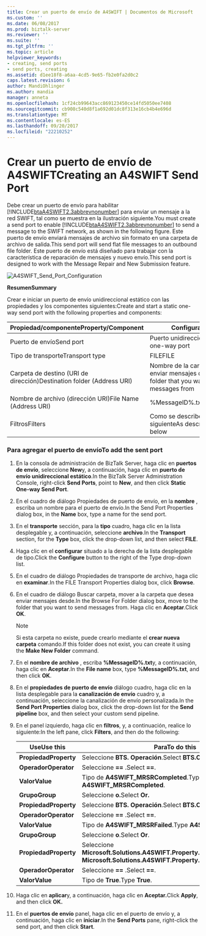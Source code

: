 ```yaml
---
title: Crear un puerto de envío de A4SWIFT | Documentos de Microsoft
ms.custom: ''
ms.date: 06/08/2017
ms.prod: biztalk-server
ms.reviewer: ''
ms.suite: ''
ms.tgt_pltfrm: ''
ms.topic: article
helpviewer_keywords:
- creating, send ports
- send ports, creating
ms.assetid: d1ee18f8-a6aa-4cd5-9e65-fb2e0fa2d0c2
caps.latest.revision: 6
author: MandiOhlinger
ms.author: mandia
manager: anneta
ms.openlocfilehash: 1cf24cb99643acc869123450ce14fd5050ee7408
ms.sourcegitcommit: cb908c540d8f1a692d01dc8f313e16cb4b4e696d
ms.translationtype: MT
ms.contentlocale: es-ES
ms.lasthandoff: 09/20/2017
ms.locfileid: "22210252"
---
```

# <a name="creating-an-a4swift-send-port"></a><span data-ttu-id="afcd1-102">Crear un puerto de envío de A4SWIFT</span><span class="sxs-lookup"><span data-stu-id="afcd1-102">Creating an A4SWIFT Send Port</span></span>
<span data-ttu-id="afcd1-103">Debe crear un puerto de envío para habilitar [!INCLUDE[btaA4SWIFT2.3abbrevnonumber](../../includes/btaa4swift2-3abbrevnonumber-md.md)] para enviar un mensaje a la red SWIFT, tal como se muestra en la ilustración siguiente.</span><span class="sxs-lookup"><span data-stu-id="afcd1-103">You must create a send port to enable [!INCLUDE[btaA4SWIFT2.3abbrevnonumber](../../includes/btaa4swift2-3abbrevnonumber-md.md)] to send a message to the SWIFT network, as shown in the following figure.</span></span> <span data-ttu-id="afcd1-104">Este puerto de envío enviará mensajes de archivo sin formato en una carpeta de archivo de salida.</span><span class="sxs-lookup"><span data-stu-id="afcd1-104">This send port will send flat file messages to an outbound file folder.</span></span> <span data-ttu-id="afcd1-105">Este puerto de envío está diseñado para trabajar con la característica de reparación de mensajes y nuevo envío.</span><span class="sxs-lookup"><span data-stu-id="afcd1-105">This send port is designed to work with the Message Repair and New Submission feature.</span></span>  
  
 ![](../../adapters-and-accelerators/accelerator-swift/media/a4swift-send-port-configuration.gif "A4SWIFT_Send_Port_Configuration")  
  
 <span data-ttu-id="afcd1-106">**Resumen**</span><span class="sxs-lookup"><span data-stu-id="afcd1-106">**Summary**</span></span>  
  
 <span data-ttu-id="afcd1-107">Crear e iniciar un puerto de envío unidireccional estático con las propiedades y los componentes siguientes:</span><span class="sxs-lookup"><span data-stu-id="afcd1-107">Create and start a static one-way send port with the following properties and components:</span></span>  
  
|<span data-ttu-id="afcd1-108">Propiedad/componente</span><span class="sxs-lookup"><span data-stu-id="afcd1-108">Property/Component</span></span>|<span data-ttu-id="afcd1-109">Configuración</span><span class="sxs-lookup"><span data-stu-id="afcd1-109">Setting</span></span>|  
|-------------------------|-------------|  
|<span data-ttu-id="afcd1-110">Puerto de envío</span><span class="sxs-lookup"><span data-stu-id="afcd1-110">Send port</span></span>|<span data-ttu-id="afcd1-111">Puerto unidireccional estático</span><span class="sxs-lookup"><span data-stu-id="afcd1-111">Static one-way port</span></span>|  
|<span data-ttu-id="afcd1-112">Tipo de transporte</span><span class="sxs-lookup"><span data-stu-id="afcd1-112">Transport type</span></span>|<span data-ttu-id="afcd1-113">FILE</span><span class="sxs-lookup"><span data-stu-id="afcd1-113">FILE</span></span>|  
|<span data-ttu-id="afcd1-114">Carpeta de destino (URI de dirección)</span><span class="sxs-lookup"><span data-stu-id="afcd1-114">Destination folder (Address URI)</span></span>|<span data-ttu-id="afcd1-115">Nombre de la carpeta que desea enviar mensajes desde</span><span class="sxs-lookup"><span data-stu-id="afcd1-115">Name of the folder that you want to send messages from</span></span>|  
|<span data-ttu-id="afcd1-116">Nombre de archivo (dirección URI)</span><span class="sxs-lookup"><span data-stu-id="afcd1-116">File Name (Address URI)</span></span>|<span data-ttu-id="afcd1-117">%MessageID%.txt</span><span class="sxs-lookup"><span data-stu-id="afcd1-117">%MessageID%.txt</span></span>|  
|<span data-ttu-id="afcd1-118">Filtros</span><span class="sxs-lookup"><span data-stu-id="afcd1-118">Filters</span></span>|<span data-ttu-id="afcd1-119">Como se describe en la tabla siguiente</span><span class="sxs-lookup"><span data-stu-id="afcd1-119">As described in the table below</span></span>|  
  
### <a name="to-add-the-sent-port"></a><span data-ttu-id="afcd1-120">Para agregar el puerto de envío</span><span class="sxs-lookup"><span data-stu-id="afcd1-120">To add the sent port</span></span>  
  
1.  <span data-ttu-id="afcd1-121">En la consola de administración de BizTalk Server, haga clic en **puertos de envío**, seleccione **New**y, a continuación, haga clic en **puerto de envío unidireccional estático**.</span><span class="sxs-lookup"><span data-stu-id="afcd1-121">In the BizTalk Server Administration Console, right-click **Send Ports**, point to **New**, and then click **Static One-way Send Port**.</span></span>  
  
2.  <span data-ttu-id="afcd1-122">En el cuadro de diálogo Propiedades de puerto de envío, en la **nombre** , escriba un nombre para el puerto de envío.</span><span class="sxs-lookup"><span data-stu-id="afcd1-122">In the Send Port Properties dialog box, in the **Name** box, type a name for the send port.</span></span>  
  
3.  <span data-ttu-id="afcd1-123">En el **transporte** sección, para la **tipo** cuadro, haga clic en la lista desplegable y, a continuación, seleccione **archivo**.</span><span class="sxs-lookup"><span data-stu-id="afcd1-123">In the **Transport** section, for the **Type** box, click the drop-down list, and then select **FILE**.</span></span>  
  
4.  <span data-ttu-id="afcd1-124">Haga clic en el **configurar** situado a la derecha de la lista desplegable de tipo.</span><span class="sxs-lookup"><span data-stu-id="afcd1-124">Click the **Configure** button to the right of the Type drop-down list.</span></span>  
  
5.  <span data-ttu-id="afcd1-125">En el cuadro de diálogo Propiedades de transporte de archivo, haga clic en **examinar**.</span><span class="sxs-lookup"><span data-stu-id="afcd1-125">In the FILE Transport Properties dialog box, click **Browse**.</span></span>  
  
6.  <span data-ttu-id="afcd1-126">En el cuadro de diálogo Buscar carpeta, mover a la carpeta que desea enviar mensajes desde.</span><span class="sxs-lookup"><span data-stu-id="afcd1-126">In the Browse For Folder dialog box, move to the folder that you want to send messages from.</span></span> <span data-ttu-id="afcd1-127">Haga clic en **Aceptar**.</span><span class="sxs-lookup"><span data-stu-id="afcd1-127">Click **OK**.</span></span>  
  
    > [!NOTE]
    >  <span data-ttu-id="afcd1-128">Si esta carpeta no existe, puede crearlo mediante el **crear nueva carpeta** comando.</span><span class="sxs-lookup"><span data-stu-id="afcd1-128">If this folder does not exist, you can create it using the **Make New Folder** command.</span></span>  
  
7.  <span data-ttu-id="afcd1-129">En el **nombre de archivo** , escriba **%MessageID%.txt**y, a continuación, haga clic en **Aceptar**.</span><span class="sxs-lookup"><span data-stu-id="afcd1-129">In the **File name** box, type **%MessageID%.txt**, and then click **OK**.</span></span>  
  
8.  <span data-ttu-id="afcd1-130">En el **propiedades de puerto de envío** diálogo cuadro, haga clic en la lista desplegable para la **canalización de envío** cuadro y, a continuación, seleccione la canalización de envío personalizada.</span><span class="sxs-lookup"><span data-stu-id="afcd1-130">In the **Send Port Properties** dialog box, click the drop-down list for the **Send pipeline** box, and then select your custom send pipeline.</span></span>  
  
9. <span data-ttu-id="afcd1-131">En el panel izquierdo, haga clic en **filtros**, y, a continuación, realice lo siguiente:</span><span class="sxs-lookup"><span data-stu-id="afcd1-131">In the left pane, click **Filters**, and then do the following:</span></span>  
  
    |<span data-ttu-id="afcd1-132">Use</span><span class="sxs-lookup"><span data-stu-id="afcd1-132">Use this</span></span>|<span data-ttu-id="afcd1-133">Para</span><span class="sxs-lookup"><span data-stu-id="afcd1-133">To do this</span></span>|  
    |--------------|----------------|  
    |<span data-ttu-id="afcd1-134">**Propiedad**</span><span class="sxs-lookup"><span data-stu-id="afcd1-134">**Property**</span></span>|<span data-ttu-id="afcd1-135">Seleccione **BTS. Operación**.</span><span class="sxs-lookup"><span data-stu-id="afcd1-135">Select **BTS.Operation**.</span></span>|  
    |<span data-ttu-id="afcd1-136">**Operador**</span><span class="sxs-lookup"><span data-stu-id="afcd1-136">**Operator**</span></span>|<span data-ttu-id="afcd1-137">Seleccione  **==** .</span><span class="sxs-lookup"><span data-stu-id="afcd1-137">Select **==**.</span></span>|  
    |<span data-ttu-id="afcd1-138">**Valor**</span><span class="sxs-lookup"><span data-stu-id="afcd1-138">**Value**</span></span>|<span data-ttu-id="afcd1-139">Tipo de **A4SWIFT_MRSRCompleted**.</span><span class="sxs-lookup"><span data-stu-id="afcd1-139">Type **A4SWIFT_MRSRCompleted**.</span></span>|  
    |<span data-ttu-id="afcd1-140">**Grupo**</span><span class="sxs-lookup"><span data-stu-id="afcd1-140">**Group**</span></span>|<span data-ttu-id="afcd1-141">Seleccione **o.**</span><span class="sxs-lookup"><span data-stu-id="afcd1-141">Select **Or.**</span></span>|  
    |<span data-ttu-id="afcd1-142">**Propiedad**</span><span class="sxs-lookup"><span data-stu-id="afcd1-142">**Property**</span></span>|<span data-ttu-id="afcd1-143">Seleccione **BTS. Operación**.</span><span class="sxs-lookup"><span data-stu-id="afcd1-143">Select **BTS.Operation**.</span></span>|  
    |<span data-ttu-id="afcd1-144">**Operador**</span><span class="sxs-lookup"><span data-stu-id="afcd1-144">**Operator**</span></span>|<span data-ttu-id="afcd1-145">Seleccione  **==** .</span><span class="sxs-lookup"><span data-stu-id="afcd1-145">Select **==**.</span></span>|  
    |<span data-ttu-id="afcd1-146">**Valor**</span><span class="sxs-lookup"><span data-stu-id="afcd1-146">**Value**</span></span>|<span data-ttu-id="afcd1-147">Tipo de **A4SWIFT_MRSRFailed**.</span><span class="sxs-lookup"><span data-stu-id="afcd1-147">Type **A4SWIFT_MRSRFailed**.</span></span>|  
    |<span data-ttu-id="afcd1-148">**Grupo**</span><span class="sxs-lookup"><span data-stu-id="afcd1-148">**Group**</span></span>|<span data-ttu-id="afcd1-149">Seleccione **o**.</span><span class="sxs-lookup"><span data-stu-id="afcd1-149">Select **Or**.</span></span>|  
    |<span data-ttu-id="afcd1-150">**Propiedad**</span><span class="sxs-lookup"><span data-stu-id="afcd1-150">**Property**</span></span>|<span data-ttu-id="afcd1-151">Seleccione **Microsoft.Solutions.A4SWIFT.Property.A4SWIFT_Failed**.</span><span class="sxs-lookup"><span data-stu-id="afcd1-151">Select **Microsoft.Solutions.A4SWIFT.Property.A4SWIFT_Failed**.</span></span>|  
    |<span data-ttu-id="afcd1-152">**Operador**</span><span class="sxs-lookup"><span data-stu-id="afcd1-152">**Operator**</span></span>|<span data-ttu-id="afcd1-153">Seleccione  **==** .</span><span class="sxs-lookup"><span data-stu-id="afcd1-153">Select **==**.</span></span>|  
    |<span data-ttu-id="afcd1-154">**Valor**</span><span class="sxs-lookup"><span data-stu-id="afcd1-154">**Value**</span></span>|<span data-ttu-id="afcd1-155">Tipo de **True**.</span><span class="sxs-lookup"><span data-stu-id="afcd1-155">Type **True**.</span></span>|  
  
10. <span data-ttu-id="afcd1-156">Haga clic en **aplicar**y, a continuación, haga clic en **Aceptar.**</span><span class="sxs-lookup"><span data-stu-id="afcd1-156">Click **Apply**, and then click **OK.**</span></span>  
  
11. <span data-ttu-id="afcd1-157">En el **puertos de envío** panel, haga clic en el puerto de envío y, a continuación, haga clic en **iniciar**.</span><span class="sxs-lookup"><span data-stu-id="afcd1-157">In the **Send Ports** pane, right-click the send port, and then click **Start**.</span></span>